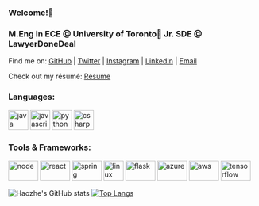 ### Welcome!👋
### M.Eng in ECE @ University of Toronto🌱 Jr. SDE @ LawyerDoneDeal

Find me on: [GitHub](https://github.com/haozhe0302) | [Twitter](https://twitter.com/koutetsu_h2) | [Instagram](https://www.instagram.com/koutetsu_h2/) | [LinkedIn](https://www.linkedin.com/in/haozhewang/) | [Email](mailto:\haozhe.wang.chn@outlook.com)

Check out my résumé: [Resume](https://github.com/haozhe0302/MyResume/blob/main/Haozhe_resume.pdf)

<!--
**haozhe0302/haozhe0302** is a ✨ _special_ ✨ repository because its `README.md` (this file) appears on your GitHub profile.

Here are some ideas to get you started:

- 🔭 I’m currently working on ...
- 🌱 I’m currently learning ...
- 👯 I’m looking to collaborate on ...
- 🤔 I’m looking for help with ...
- 💬 Ask me about ...
- 📫 How to reach me: ...
- 😄 Pronouns: ...
- ⚡ Fun fact: ...
-->

### Languages:

<p align="left">
  <img src="https://www.vectorlogo.zone/logos/java/java-icon.svg" alt="java" width="40" height="40"/>
  <img src="https://www.vectorlogo.zone/logos/javascript/javascript-vertical.svg" alt="javascript" width="40" height="40"/>
  <img src="https://www.vectorlogo.zone/logos/python/python-icon.svg" alt="python" width="40" height="40"/> 
  <img src="https://upload.wikimedia.org/wikipedia/commons/0/0d/C_Sharp_wordmark.svg" alt="csharp" width="40" height="40"/>
</p>

### Tools & Frameworks:

<p align="left">
  <img src="https://www.vectorlogo.zone/logos/nodejs/nodejs-ar21.svg" alt="node" width="60" height="40"/>
  <img src="https://www.vectorlogo.zone/logos/reactjs/reactjs-ar21.svg" alt="react" width="60" height="40"/>
  <img src="https://www.vectorlogo.zone/logos/springio/springio-ar21.svg" alt="spring" width="60" height="40"/>
  <img src="https://www.vectorlogo.zone/logos/linux/linux-icon.svg" alt="linux" width="40" height="40"/>
  <img src="https://www.vectorlogo.zone/logos/pocoo_flask/pocoo_flask-ar21.svg" alt="flask" width="60" height="40"/>
  <img src="https://www.vectorlogo.zone/logos/microsoft_azure/microsoft_azure-ar21.svg" alt="azure" width="60" height="40"/>
  <img src="https://www.vectorlogo.zone/logos/amazon_aws/amazon_aws-ar21.svg" alt="aws" width="60" height="40"/>
  <img src="https://www.vectorlogo.zone/logos/tensorflow/tensorflow-ar21.svg" alt="tensorflow" width="60" height="40"/>
</p>

![Haozhe's GitHub stats](https://github-readme-stats.vercel.app/api?username=haozhe0302&count_private=true) [![Top Langs](https://github-readme-stats.vercel.app/api/top-langs/?username=haozhe0302&layout=compact)](https://github.com/anuraghazra/github-readme-stats)
